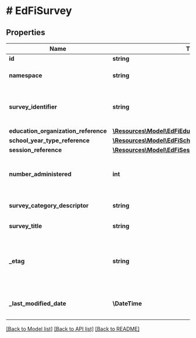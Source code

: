 # # EdFiSurvey

## Properties

Name | Type | Description | Notes
------------ | ------------- | ------------- | -------------
**id** | **string** |  | [optional]
**namespace** | **string** | Namespace for the survey. |
**survey_identifier** | **string** | The unique survey identifier from the survey tool. |
**education_organization_reference** | [**\Resources\Model\EdFiEducationOrganizationReference**](EdFiEducationOrganizationReference.md) |  | [optional]
**school_year_type_reference** | [**\Resources\Model\EdFiSchoolYearTypeReference**](EdFiSchoolYearTypeReference.md) |  |
**session_reference** | [**\Resources\Model\EdFiSessionReference**](EdFiSessionReference.md) |  | [optional]
**number_administered** | **int** | Number of persons to whom this survey was administered. | [optional]
**survey_category_descriptor** | **string** | The category or type of survey. | [optional]
**survey_title** | **string** | The title of the survey. |
**_etag** | **string** | A unique system-generated value that identifies the version of the resource. | [optional]
**_last_modified_date** | **\DateTime** | The date and time the resource was last modified. | [optional]

[[Back to Model list]](../../README.md#models) [[Back to API list]](../../README.md#endpoints) [[Back to README]](../../README.md)
